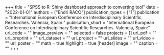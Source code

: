 +++
title = "SPSS to R: Shiny dashboard approach to converting tool"
date = "2022-01-01"
authors = ["Endri RACO"]
publication_types = ["1"]
publication = "International European Conference on Interdisciplinary Scientific Researches.  Valencia, Spain:"
publication_short = "International European Conference on Interdisciplinary Scientific Researches.  Valencia, Spain:"
url_code = ""
image_preview = ""
selected = false
projects = []
url_pdf = ""
url_preprint = ""
url_dataset = ""
url_project = ""
url_slides = ""
url_video = ""
url_poster = ""
math = true
highlight = true
[header]
image = ""
caption = ""
+++
